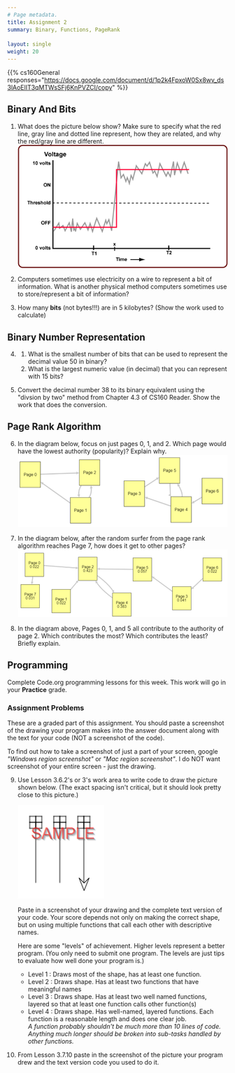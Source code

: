 ```yaml
---
# Page metadata.
title: Assignment 2
summary: Binary, Functions, PageRank

layout: single
weight: 20
---
```


{{% cs160General responses="https://docs.google.com/document/d/1p2k4FpxoW0Sx8wv_ds3lAoElIT3qMTWsSFj6KnPVZCI/copy" %}}

## Binary And Bits

1. What does the picture below show? Make sure to specify what the red line, gray line and dotted
line represent, how they are related, and why the red/gray line are different.
    ![Voltage Diagram](voltage_diagram.gif)

2. Computers sometimes use electricity on a wire to represent a bit of information.
What is another physical method computers sometimes use to store/represent a bit of information?

3. How many **bits** (not bytes!!!) are in 5 kilobytes? (Show the work used to calculate)

## Binary Number Representation

4. 
    1. What is the smallest number of bits that can be used to represent the decimal value 50 in binary?
    2. What is the largest numeric value (in decimal) that you can represent with 15 bits?

5. Convert the decimal number 38 to its binary equivalent using the "divsion by two" method from
Chapter 4.3 of CS160 Reader.  Show the work that does the conversion.  

## Page Rank Algorithm

6. In the diagram below, focus on just pages 0, 1, and 2. Which page would have
the lowest authority (popularity)? Explain why.
    ![Page Rank Diagram 1](page_rank_fig1.png)

1. In the diagram below, after the random surfer from the page rank algorithm
reaches Page 7, how does it get to other pages?
    ![Page Rank Diagram 2](page_rank_fig2.png)

1. In the diagram above, Pages 0, 1, and 5 all contribute to the authority of page 2.
Which contributes the most? Which contributes the least? Briefly explain.

## Programming

Complete Code.org programming lessons for this week. This work will go in your
**Practice** grade.

### Assignment Problems
These are a graded part of this assignment. You should paste a screenshot of the drawing
your program makes into the answer document along with the text for your code (NOT a
screenshot of the code).

To find out how to take a screenshot of just a part of your screen, google
*"Windows region screenshot"* or *"Mac region screenshot"*.
I do NOT want screenshot of your entire screen - just the drawing.

9. Use Lesson 3.6.2's or 3's work area to write code to draw the picture shown below.
(The exact spacing isn't critical, but it should look pretty close to this picture.)

    ![Target Shape](target_shape.png)
    
    Paste in a screenshot of your drawing and the complete text version of your code. Your score depends not
    only on making the correct shape, but on using multiple functions that call each other with
    descriptive names.

    Here are some "levels" of achievement. Higher levels represent a better program. (You only
    need to submit one program. The levels are just tips to evaluate how well done your
    program is.)
    
    * Level 1 : Draws most of the shape, has at least one function.
    * Level 2 : Draws shape. Has at least two functions that have meaningful names
    * Level 3 : Draws shape. Has at least two well named functions, layered so that at least one
    function calls other function(s)
    * Level 4 : Draws shape. Has well-named, layered functions. Each function is a reasonable
    length and does one clear job.  
    *A function probably shouldn't be much more than 10 lines of code. Anything much longer should be broken into sub-tasks handled by other functions.*

10. From Lesson 3.7.10 paste in the screenshot of the picture your program drew and the text version code you used to do it.
